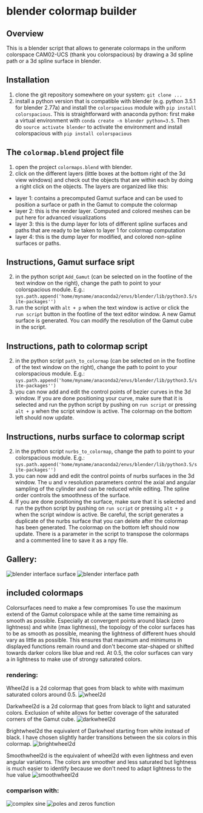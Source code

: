 # blender colormap builder

## Overview
This is a blender script that allows to generate colormaps in the uniform
colorspace CAM02-UCS (thank you colorspacious) by drawing a 3d spline path
or a 3d spline surface in blender.

## Installation
1. clone the git repository somewhere on your system: `git clone ...`
2. install a python version that is compatible with blender (e.g. python 3.5.1 for
   blender 2.77a) and install the
   `colorspacious` module with `pip install colorspacious`.
   This is straightforward with anaconda python: first make a virtual
   environment with `conda create -n blender python=3.5`. 
   Then do `source activate blender` to activate the environment and install
   colorspacious with `pip install colorspacious`

## The `colormap.blend` project file
1. open the project `colormaps.blend` with blender.
2. click on the different layers (little boxes at the bottom right of the 3d
   view windows) and check out the objects that are within each by doing a right
   click on the objects. The layers are organized like this:
 * layer 1: contains a precomputed Gamut surface and can be used to position
   a surface or path in the Gamut to compute the colormap
 * layer 2: this is the render layer. Computed and colored meshes can be put
   here for advanced visualizations
 * layer 3: this is the dump layer for lots of different spline surfaces and
   paths that are ready to be taken to layer 1 for colormap computation
 * layer 4: this is the dump layer for modified, and colored non-spline 
   surfaces or paths.

## Instructions, Gamut surface sript
2. in the python script `Add_Gamut` (can be selected on in the footline
   of the text window on the right), change the path to point to your
   colorspacious module. 
   E.g.: `sys.path.append('home/myname/anaconda2/envs/blender/lib/python3.5/site-packages'')`
3. run the script with `alt + p` when the text window is active or click
   the `run script` button in the footline of the text editor window.
   A new Gamut surface is generated. You can modify the resolution of the Gamut
   cube in the script.

## Instructions, path to colormap script
2. in the python script `path_to_colormap` (can be selected on in the footline
   of the text window on the right), change the path to point to your
   colorspacious module. 
   E.g.: `sys.path.append('home/myname/anaconda2/envs/blender/lib/python3.5/site-packages'')`
3. you can now add and edit the control points of bezier curves in the 3d window.
   If you are done positioning your curve,
   make sure that it is selected and run the python script by pushing on `run script`
   or pressing `alt + p` when the script window is active. The colormap on
   the bottom left should now update.

## Instructions, nurbs surface to colormap script

2. in the python script `nurbs_to_colormap`, change the path to point to your
   colorspacious module. E.g.: `sys.path.append('home/myname/anaconda2/envs/blender/lib/python3.5/site-packages'')`
3. you can now add and edit the control points of nurbs surfaces in the 3d window. 
   The u and v resolution parameters
   control the axial and angular sampling of the cylinder and can be reduced
   while editing. The spline order controls the smoothness of the surface.
4. If you are done positioning the surface,
   make sure that it is selected and run the python script by pushing on `run script`
   or pressing `alt + p` when the script window is active. Be careful, the script
   generates a duplicate of the nurbs surface that you can delete after the
   colormap has been generated. The colormap on the bottom left should now update.
   There is a parameter in the script to transpose the colormaps and a commented
   line to save it as a npy file.


## Gallery:
![blender interface surface](blender_example2.png)
![blender interface path](blender_example.png)


## included colormaps
Colorsurfaces need to make a few compromises To use the maximum extend of the
Gamut colorspace while at the same time remaining as smooth as possible.
Especially at convergent points around black (zero lightness) and white (max
lightness), the topology of the color surfaces has to be as smooth as possible,
meaning the lightness of different hues should vary as little as possible. This
ensures that maximum and minimums in displayed functions remain round and don't
become star-shaped or shifted towards darker colors like blue and red. At 0.5,
the color surfaces can vary a in lightness to make use of strongy saturated
colors.

### rendering:
Wheel2d is a 2d colormap that goes from black to white with maximum saturated
colors around 0.5.
![wheel2d](wheel2d.png)

Darkwheel2d is a 2d colormap that goes from black to light and saturated colors.
Exclusion of white allows for better coverage of the saturated corners of the
Gamut cube.
![darkwheel2d](darkwheel2d.png)

Brightwheel2d the equivalent of Darkwheel starting from white instead of black.
I have chosen slightly harder transitions between the six colors in this
colormap.
![brightwheel2d](brightwheel2d.png)

Smoothwheel2d is the equivalent of wheel2d with even lightness and even 
angular variations. The colors are smoother and less saturated but lightness
is much easier to identify because we don't need to adapt lightness to the
hue value ![smoothwheel2d](smoothwheel2d.png)

### comparison with:
![complex sine](comparison.png)
![poles and zeros function](poles_and_zeros.png)
